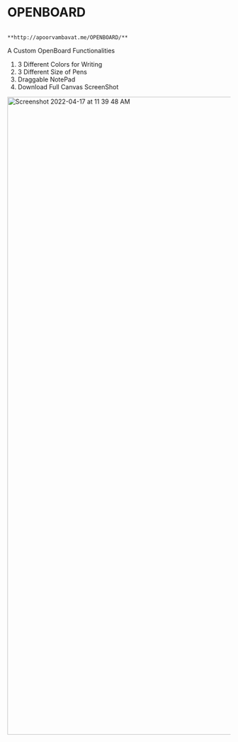 # OPENBOARD
                                       **http://apoorvambavat.me/OPENBOARD/**
A Custom OpenBoard 
Functionalities
1. 3 Different Colors for Writing
2. 3 Different Size of Pens
3. Draggable NotePad
4. Download Full Canvas ScreenShot
<img width="1440" alt="Screenshot 2022-04-17 at 11 39 48 AM" src="https://user-images.githubusercontent.com/77097580/163702989-973fde88-0517-4ea9-a094-e2c89fab1dec.png">
